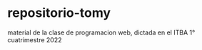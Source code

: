 # repositorio-tomy
material de la clase de programacion web, dictada en el ITBA 
1° cuatrimestre 2022
